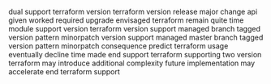 dual support terraform version terraform version release major change api given worked required upgrade envisaged terraform remain quite time module support version terraform version support managed branch tagged version pattern minorpatch version support managed master branch tagged version pattern minorpatch consequence predict terraform usage eventually decline time made end support terraform supporting two version terraform may introduce additional complexity future implementation may accelerate end terraform support